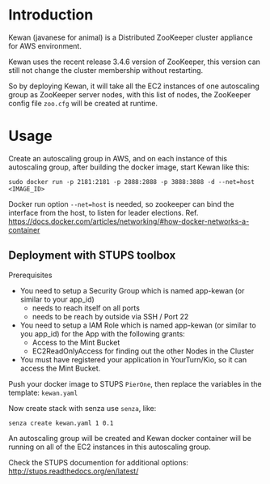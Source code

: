 Introduction
============
Kewan (javanese for animal) is a Distributed ZooKeeper cluster appliance for AWS environment.

Kewan uses the recent release 3.4.6 version of ZooKeeper, this version can still not change the cluster membership without restarting.

So by deploying Kewan, it will take all the EC2 instances of one autoscaling group as ZooKeeper server nodes, with this list of nodes, the ZooKeeper config file ```zoo.cfg``` will be created at runtime.

Usage
=====
Create an autoscaling group in AWS, and on each instance of this autoscaling group, after building the docker image, start Kewan like this:
```
sudo docker run -p 2181:2181 -p 2888:2888 -p 3888:3888 -d --net=host <IMAGE_ID>
```
Docker run option ```--net=host``` is needed, so zookeeper can bind the interface from the host, to listen for leader elections. Ref. https://docs.docker.com/articles/networking/#how-docker-networks-a-container

Deployment with STUPS toolbox
-----------------------------
Prerequisites
* You need to setup a Security Group which is named app-kewan (or similar to your app_id)
  * needs to reach itself on all ports
  * needs to be reach by outside via SSH / Port 22
* You need to setup a IAM Role which is named app-kewan (or similar to you app_id) for the App with the following grants:
  * Access to the Mint Bucket
  * EC2ReadOnlyAccess for finding out the other Nodes in the Cluster
* You must have registered your application in YourTurn/Kio, so it can access the Mint Bucket.

Push your docker image to STUPS ```PierOne```, then replace the variables in the template: ```kewan.yaml```

Now create stack with senza use ```senza```, like:
```
senza create kewan.yaml 1 0.1
```
An autoscaling group will be created and Kewan docker container will be running on all of the EC2 instances in this autoscaling group.

Check the STUPS documention for additional options:
http://stups.readthedocs.org/en/latest/
